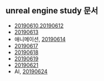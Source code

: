 ## unreal engine study 문서

+ [20190610,20190612](https://docs.google.com/document/d/1sWTR-2Rrz5pNvD80EOiRBiuA8AzvdZeunB_1jAl7C9w/edit?usp=sharing)
+ [20190613](https://docs.google.com/document/d/1l-6Z1MRfyKtLFI4PIarXTfAePJ1r_pgbltni2njLzfw/edit?usp=sharing)
+ 애니메이션,  [20190614](https://docs.google.com/document/d/1xRtcWlCKgpH1nOMZ-77dEifNX4srM0ip7Ip-KjZYjck/edit?usp=sharing)
+ [20190617](https://docs.google.com/document/d/1jtLTKjFAv2o9PuAzCi9aXl6sbZ2zHiDQIbRZ8WXUBOg/edit?usp=sharing)
+ [20190618](https://docs.google.com/document/d/1nOMfLMXTpa2-ZHi0J9e2jLrHYxUT7OeIS8L1rkbHa9o/edit?usp=sharing)
+ [20190619](https://docs.google.com/document/d/1t-O_HJf1XerjILMFUpMM4ZsOXq1NReWOXo2saxQOiso/edit?usp=sharing)
+ [20190621](https://docs.google.com/document/d/14_l-gGSF8Haq80p8fSkTatUne8F4AtBRfeU-pahQ0eY/edit?usp=sharing)
+ AI, [20190624](https://docs.google.com/document/d/1ML81A-VsmVH7xnYpGo4SDspJ0UGEMRoqlysCtc9L2Vc/edit?usp=sharing)
